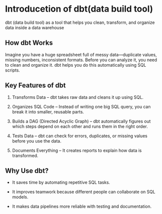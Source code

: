 # Introducetion of dbt(data build tool)
dbt (data build tool) as a tool that helps you clean, transform, and organize data inside a data warehouse

## How dbt Works
Imagine you have a huge spreadsheet full of messy data—duplicate values, missing numbers, inconsistent formats. Before you can analyze it, you need to clean and organize it. dbt helps you do this automatically using SQL scripts.

## Key Features of dbt
1. Transforms Data – dbt takes raw data and cleans it up using SQL.

2. Organizes SQL Code – Instead of writing one big SQL query, you can break it into smaller, reusable parts.

3. Builds a DAG (Directed Acyclic Graph) – dbt automatically figures out which steps depend on each other and runs them in the right order.

4. Tests Data – dbt can check for errors, duplicates, or missing values before you use the data.

5. Documents Everything – It creates reports to explain how data is transformed.

## Why Use dbt?
* It saves time by automating repetitive SQL tasks.

* It improves teamwork because different people can collaborate on SQL models.

* It makes data pipelines more reliable with testing and documentation.
